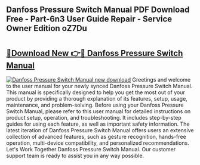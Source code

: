 ## Danfoss Pressure Switch Manual PDF Download Free - Part-6n3 User Guide Repair - Service Owner Edition oZ7Du

# <h2><a href="http://bc12415.oget.top/?id=Danfoss+Pressure+Switch+Manual">🔗Download New 👉🔴 Danfoss Pressure Switch Manual</a></h2>

[![Danfoss Pressure Switch Manual new download](https://i.imgur.com/5g1atiW.png)](http://bc12415.oget.top/?id=Danfoss+Pressure+Switch+Manual)
Greetings and welcome to the user manual for your newly synced Danfoss Pressure Switch Manual. This manual is specifically designed to help you get the most out of your product by providing a thorough explanation of its features, setup, usage, maintenance, and problem-solving. Before using your Danfoss Pressure Switch Manual, please refer to this user manual for detailed instructions on product setup, operation, and troubleshooting. It includes step-by-step guides for using each feature, as well as important safety information. The latest iteration of Danfoss Pressure Switch Manual offers users an extensive collection of advanced features, such as gesture recognition, hands-free operation, multi-device compatibility, and personalized recommendations. Let's Work Together Danfoss Pressure Switch Manual. Our customer support team is ready to assist you in any way possible.
